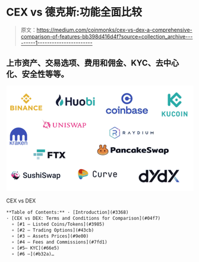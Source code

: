 # CEX vs 德克斯:功能全面比较

> 原文：<https://medium.com/coinmonks/cex-vs-dex-a-comprehensive-comparison-of-features-bb398d416d4f?source=collection_archive---------1----------------------->

## 上市资产、交易选项、费用和佣金、KYC、去中心化、安全性等等。

![](img/4e8cade65500cc43a174d7b388369374.png)

CEX vs DEX

```
**Table of Contents:** · [Introduction](#3368)
· [CEX vs DEX: Terms and Conditions for Comparison](#04f7)
  ∘ [#1 — Listed Coins/Tokens](#3985)
  ∘ [#2 — Trading Options](#43cb)
  ∘ [#3 — Assets Prices](#9e00)
  ∘ [#4 — Fees and Commissions](#7fd1)
  ∘ [#5— KYC](#66e5)
  ∘ [#6 —](#b32a)…
```